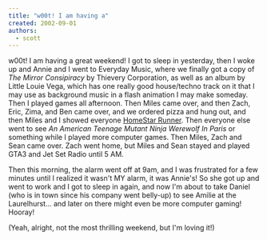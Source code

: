 ```yaml
---
title: "w00t! I am having a"
created: 2002-09-01
authors: 
  - scott
---
```


w00t! I am having a great weekend! I got to sleep in yesterday, then I woke up and Annie and I went to Everyday Music, where we finally got a copy of _The Mirror Consipiracy_ by Thievery Corporation, as well as an album by Little Louie Vega, which has one really good house/techno track on it that I may use as background music in a flash animation I may make someday. Then I played games all afternoon. Then Miles came over, and then Zach, Eric, Zima, and Ben came over, and we ordered pizza and hung out, and then Miles and I showed everyone [HomeStar Runner](http://www.homestarrunner.com/). Then everyone else went to see _An American Teenage Mutant Ninja Werewolf In Paris_ or something while I played more computer games. Then Miles, Zach and Sean came over. Zach went home, but Miles and Sean stayed and played GTA3 and Jet Set Radio until 5 AM.  
  
Then this morning, the alarm went off at 9am, and I was frustrated for a few minutes until I realized it wasn't MY alarm, it was Annie's! So she got up and went to work and I got to sleep in again, and now I'm about to take Daniel (who is in town since his company went belly-up) to see Amilie at the Laurelhurst... and later on there might even be more computer gaming! Hooray!  
  
(Yeah, alright, not the most thrilling weekend, but I'm loving it!)
